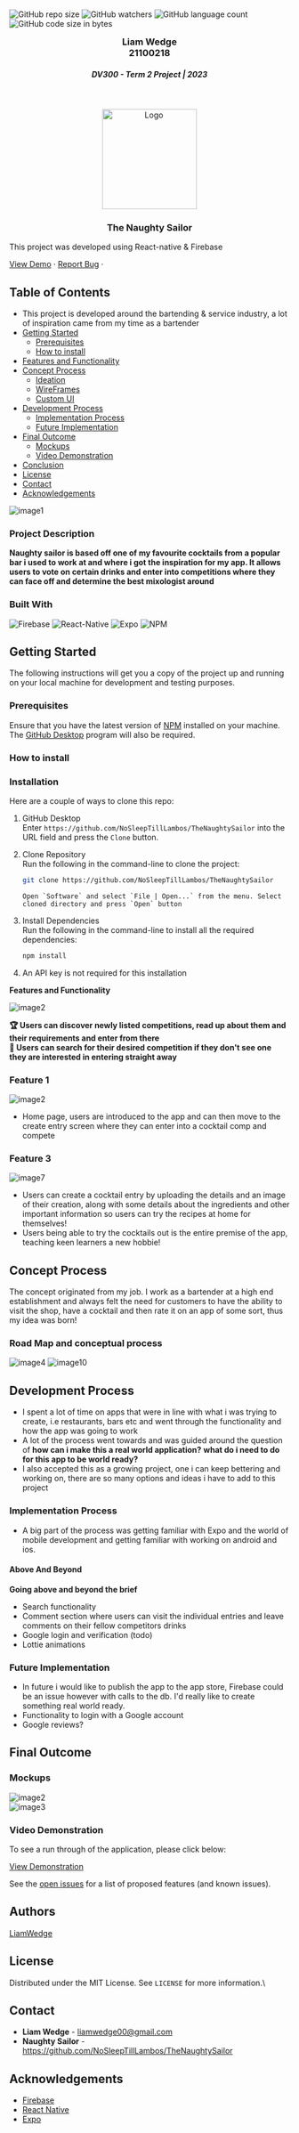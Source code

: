<br />

![GitHub repo size](https://img.shields.io/github/repo-size/MikeMaynard14/termoneexample)
![GitHub watchers](https://img.shields.io/github/watchers/MikeMaynard14/termoneexample)
![GitHub language count](https://img.shields.io/github/languages/count/MikeMaynard14/termoneexample)
![GitHub code size in bytes](https://img.shields.io/github/languages/code-size/MikeMaynard14/termoneexample)

<!-- HEADER SECTION -->
<h3 align="center" style="padding:0;margin:0;font-weight:bold">Liam Wedge</h3>
<h3 align="center" style="padding:0;margin:0;font-weight:bold">21100218</h3>
<h5 align="center" style="font-weight:bold">DV300 - Term 2 Project | 2023</h5>
</br>
<p align="center">

  <a href="https://github.com/NoSleepTillLambos/TheNaughtySailor">
    <img height="180" width="170" src="assets/logo/logo1.png" alt="Logo">
  </a>
  
  <h3 align="center">The Naughty Sailor</h3>

    
  This project was developed using React-native & Firebase
   <br />
  
   <a href="https://drive.google.com/drive/folders/1bHFGq7nIGPdDqJGrCNNCiSqTUyPk-h7F">View Demo</a>
    ·
    <a href="https://github.com/NoSleepTillLambos/TheNaughtySailor">Report Bug</a>
    ·
    
</p>
<!-- TABLE OF CONTENTS -->

## Table of Contents

- This project is developed around the bartending & service industry, a lot of inspiration came from my time as a bartender <br/>
- [Getting Started](#getting-started)
  - [Prerequisites](#prerequisites)
  - [How to install](#how-to-install)
- [Features and Functionality](#features-and-functionality)
- [Concept Process](#concept-process)
  - [Ideation](#ideation)
  - [WireFrames](#wireframes)
  - [Custom UI](#user-flow)
- [Development Process](#development-process)
  - [Implementation Process](#implementation-process)
  - [Future Implementation](#peer-reviews)
- [Final Outcome](#final-outcome)
  - [Mockups](#mockups)
  - [Video Demonstration](#video-demonstration)
- [Conclusion](#conclusion)
- [License](#license)
- [Contact](liamwedge00@gmail.com)
- [Acknowledgements](#acknowledgements)

<!-- header image of project -->

![image1](assets/mockups/18837903.png)

### Project Description

**Naughty sailor is based off one of my favourite cocktails from a popular bar i used to work at and where i got the inspiration for my app. It allows users to vote on certain drinks and enter into competitions where they can face off and determine the best mixologist around**

### Built With


![Firebase](https://img.shields.io/badge/firebase-ffca28?style=for-the-badge&logo=firebase&logoColor=black)
![React-Native](https://img.shields.io/badge/React-20232A?style=for-the-badge&logo=react&logoColor=61DAFB)
![Expo](https://img.shields.io/badge/Expo-1B1F23?style=for-the-badge&logo=expo&logoColor=white)
![NPM](https://img.shields.io/badge/npm-CB3837?style=for-the-badge&logo=npm&logoColor=white)



**<!-- GETTING STARTED -->**

## Getting Started

The following instructions will get you a copy of the project up and running on your local machine for development and testing purposes.

### Prerequisites

Ensure that you have the latest version of [NPM](https://www.npmjs.com/) installed on your machine. The [GitHub Desktop](https://desktop.github.com/) program will also be required.

### How to install

### Installation

Here are a couple of ways to clone this repo:

1.  GitHub Desktop </br>
    Enter `https://github.com/NoSleepTillLambos/TheNaughtySailor` into the URL field and press the `Clone` button.

2.  Clone Repository </br>
    Run the following in the command-line to clone the project:

    ```sh
    git clone https://github.com/NoSleepTillLambos/TheNaughtySailor
    ```

        Open `Software` and select `File | Open...` from the menu. Select cloned directory and press `Open` button

3.  Install Dependencies </br>
    Run the following in the command-line to install all the required dependencies:

    ```sh
    npm install
    ```

4.  An API key is not required for this installation

<!-- FEATURES AND FUNCTIONALITY-->

**Features and Functionality**

<!-- note how you can use your gitHub link. Just make a path to your assets folder -->

![image2](assets/mockups/fetch.JPG)

**🏆 Users can discover newly listed competitions, read up about them and their requirements and enter from there** </br>
**🔎 Users can search for their desired competition if they don't see one they are interested in entering straight away**

<h3 style="font-weight:bold">Feature 1</h3>

![image2](assets/mockups/home.JPG)

- Home page, users are introduced to the app and can then move to the create entry screen where they can enter into a cocktail comp and compete

### Feature 3

![image7](assets/mockups/createEntry.JPG)

- Users can create a cocktail entry by uploading the details and an image of their creation, along with some details about the ingredients and other important information so users can try the recipes at home for themselves!
- Users being able to try the cocktails out is the entire premise of the app, teaching keen learners a new hobbie!

<!-- CONCEPT PROCESS -->
<!-- Briefly explain your concept ideation process -->
<!-- here you will add things like wireframing, data structure planning, anything that shows your process. You need to include images-->

## Concept Process

The concept originated from my job. I work as a bartender at a high end establishment and always felt the need for customers to have the ability to visit the shop,
have a cocktail and then rate it on an app of some sort, thus my idea was born!

### Road Map and conceptual process

![image4](assets/mockups/Frame66.png)
![image10](assets/userFlow.jpg)
<!-- DEVELOPMENT PROCESS -->

## Development Process

- I spent a lot of time on apps that were in line with what i was trying to create, i.e restaurants, bars etc and went through the functionality and how the app was going to work
- A lot of the process went towards and was guided around the question of **how can i make this a real world application?** **what do i need to do for this app to be world ready?**
- I also accepted this as a growing project, one i can keep bettering and working on, there are so many options and ideas i have to add to this project

### Implementation Process

<!-- stipulate all of the functionality you included in the project -->
<!-- This is your time to shine, explain the technical nuances of your project, how did you achieve the final outcome!-->

- A big part of the process was getting familiar with Expo and the world of mobile development and getting familiar with working on android and ios.

#### Above And Beyond

**Going above and beyond the brief**

<!-- what did you learn outside of the classroom and implement into your project-->

- Search functionality
- Comment section where users can visit the individual entries and leave comments on their fellow competitors drinks
- Google login and verification (todo)
- Lottie animations

### Future Implementation

<!-- stipulate functionality and improvements that can be implemented in the future. -->

- In future i would like to publish the app to the app store, Firebase could be an issue however with calls to the db. I'd really like to create something real world ready.
- Functionality to login with a Google account
- Google reviews?

<!-- MOCKUPS -->

## Final Outcome

### Mockups

![image2](assets/mockups/2.png)
<br>
![image3](assets/mockups/3.png)

<!-- VIDEO DEMONSTRATION -->

### Video Demonstration

To see a run through of the application, please click below:

[View Demonstration](https://drive.google.com/drive/folders/1IiMC4ZpDRhs8Q5RuAk9rlZmzaHfeihNa)

See the [open issues](https://github.com/NoSleepTillLambos/TheNaughtySailor) for a list of proposed features (and known issues).

<!-- AUTHORS -->

## Authors

[LiamWedge](https://github.com/NoSleepTillLambos)

<!-- LICENSE -->

## License

Distributed under the MIT License. See `LICENSE` for more information.\

<!-- LICENSE -->

## Contact

- **Liam Wedge** - [liamwedge00@gmail.com]()
- **Naughty Sailor** - https://github.com/NoSleepTillLambos/TheNaughtySailor

<!-- ACKNOWLEDGEMENTS -->

## Acknowledgements

<!-- all resources that you used and Acknowledgements here -->

- [Firebase](https://console.firebase.google.com/)
- [React Native](https://reactnative.dev/)
- [Expo](https://expo.dev/)
